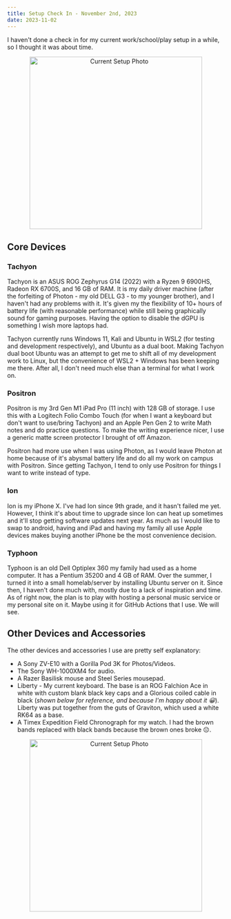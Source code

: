 ```yaml
---
title: Setup Check In - November 2nd, 2023
date: 2023-11-02
---
```

I haven't done a check in for my current work/school/play setup in a while, so I thought it was about time.

<p align="center">
  <img src="https://rithikasilva.ca/gallery/photos/20231027_154343.jpg" alt="Current Setup Photo" width="400px"/>
</p>


## Core Devices

### Tachyon
Tachyon is an ASUS ROG Zephyrus G14 (2022) with a Ryzen 9 6900HS, Radeon RX 6700S,  and 16 GB of RAM. It is my daily driver machine (after the forfeiting of Photon - my old DELL G3 - to my younger brother), and I haven't had any problems with it. It's given my the flexibility of 10+ hours of battery life (with reasonable performance) while still being graphically sound for gaming purposes. Having the option to disable the dGPU is something I wish more laptops had.

Tachyon currently runs Windows 11, Kali and Ubuntu in WSL2 (for testing and development respectively), and Ubuntu as a dual boot. Making Tachyon dual boot Ubuntu was an attempt to get me to shift all of my development work to Linux, but the convenience of WSL2 + Windows has been keeping me there. After all, I don't need much else than a terminal for what I work on.

### Positron
Positron is my 3rd Gen M1 iPad Pro (11 inch) with 128 GB of storage. I use this with a Logitech Folio Combo Touch (for when I want a keyboard but don't want to use/bring Tachyon) and an Apple Pen Gen 2 to write Math notes and do practice questions. To make the writing experience nicer, I use a generic matte screen protector I brought of off Amazon.

Positron had more use when I was using Photon, as I would leave Photon at home because of it's abysmal battery life and do all my work on campus with Positron. Since getting Tachyon, I tend to only use Positron for things I want to write instead of type.

### Ion
Ion is my iPhone X. I've had Ion since 9th grade, and it hasn't failed me yet. However, I think it's about time to upgrade since Ion can heat up sometimes and it'll stop getting software updates next year. As much as I would like to swap to android, having and iPad and having my family all use Apple devices makes buying another iPhone be the most convenience decision.

### Typhoon
Typhoon is an old Dell Optiplex 360 my family had used as a home computer. It has a Pentium 35200 and 4 GB of RAM. Over the summer, I turned it into a small homelab/server by installing Ubuntu server on it. Since then, I haven't done much with, mostly due to a lack of inspiration and time. As of right now, the plan is to play with hosting a personal music service or my personal site on it. Maybe using it for GitHub Actions that I use. We will see.

## Other Devices and Accessories
The other devices and accessories I use are pretty self explanatory:
- A Sony ZV-E10 with a Gorilla Pod 3K for Photos/Videos. 
- The Sony WH-1000XM4 for audio.
- A Razer Basilisk mouse and Steel Series mousepad.
- Liberty - My current keyboard. The base is an ROG Falchion Ace in white with custom blank black key caps and a Glorious coiled cable in black (*shown below for reference, and because I'm happy about it 😀*). Liberty was put together from the guts of Graviton, which used a white RK64 as a base.
- A Timex Expedition Field Chronograph for my watch. I had the brown bands replaced with black bands because the brown ones broke 😔.

<p align="center">
  <img src="https://rithikasilva.ca/gallery/photos/20231027_154808.jpg" alt="Current Setup Photo" width="400px"/>
</p>

 



